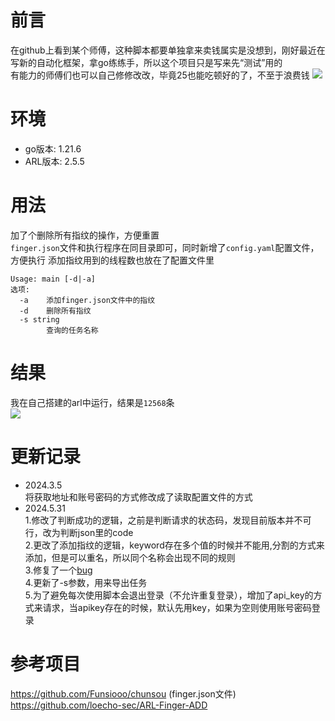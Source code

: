 # 前言
在github上看到某个师傅，这种脚本都要单独拿来卖钱属实是没想到，刚好最近在写新的自动化框架，拿go练练手，所以这个项目只是写来先“测试”用的<br>
有能力的师傅们也可以自己修修改改，毕竟25也能吃顿好的了，不至于浪费钱
![](https://github.com/Ernket/ARL-Finger-ADD-Go/blob/48087cc2de0d65fa72e6a2d81beeeed329140f66/png/1.png)

# 环境
- go版本: 1.21.6
- ARL版本: 2.5.5

# 用法
加了个删除所有指纹的操作，方便重置<br>
`finger.json`文件和执行程序在同目录即可，同时新增了`config.yaml`配置文件，方便执行
添加指纹用到的线程数也放在了配置文件里
```
Usage: main [-d|-a]
选项:
  -a	添加finger.json文件中的指纹
  -d	删除所有指纹
  -s string
    	查询的任务名称

```


# 结果
我在自己搭建的arl中运行，结果是`12568`条<br>
![](https://github.com/Ernket/ARL-Finger-ADD-Go/blob/main/png/2.png)

# 更新记录

- 2024.3.5
<br>将获取地址和账号密码的方式修改成了读取配置文件的方式<br>
- 2024.5.31
<br>1.修改了判断成功的逻辑，之前是判断请求的状态码，发现目前版本并不可行，改为判断json里的code<br>
2.更改了添加指纹的逻辑，keyword存在多个值的时候并不能用,分割的方式来添加，但是可以重名，所以同个名称会出现不同的规则<br>
3.修复了一个[bug](https://github.com/Ernket/ARL-Finger-ADD-Go/issues/2)<br>
4.更新了-s参数，用来导出任务<br>
5.为了避免每次使用脚本会退出登录（不允许重复登录），增加了api_key的方式来请求，当apikey存在的时候，默认先用key，如果为空则使用账号密码登录<br>

# 参考项目
https://github.com/Funsiooo/chunsou  (finger.json文件)<br>
https://github.com/loecho-sec/ARL-Finger-ADD
